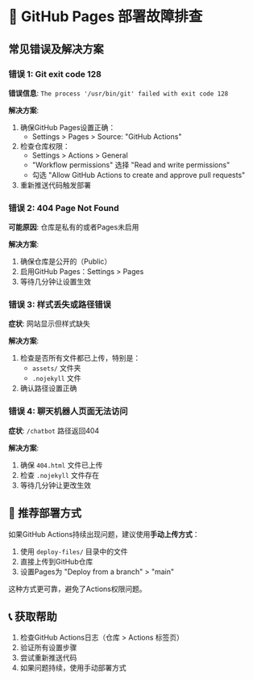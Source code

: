# 🔧 GitHub Pages 部署故障排查

## 常见错误及解决方案

### 错误 1: Git exit code 128
**错误信息**: `The process '/usr/bin/git' failed with exit code 128`

**解决方案**:
1. 确保GitHub Pages设置正确：
   - Settings > Pages > Source: "GitHub Actions"
2. 检查仓库权限：
   - Settings > Actions > General
   - "Workflow permissions" 选择 "Read and write permissions"
   - 勾选 "Allow GitHub Actions to create and approve pull requests"
3. 重新推送代码触发部署

### 错误 2: 404 Page Not Found
**可能原因**: 仓库是私有的或者Pages未启用

**解决方案**:
1. 确保仓库是公开的（Public）
2. 启用GitHub Pages：Settings > Pages
3. 等待几分钟让设置生效

### 错误 3: 样式丢失或路径错误
**症状**: 网站显示但样式缺失

**解决方案**:
1. 检查是否所有文件都已上传，特别是：
   - `assets/` 文件夹
   - `.nojekyll` 文件
2. 确认路径设置正确

### 错误 4: 聊天机器人页面无法访问
**症状**: `/chatbot` 路径返回404

**解决方案**:
1. 确保 `404.html` 文件已上传
2. 检查 `.nojekyll` 文件存在
3. 等待几分钟让更改生效

## 🎯 推荐部署方式

如果GitHub Actions持续出现问题，建议使用**手动上传方式**：

1. 使用 `deploy-files/` 目录中的文件
2. 直接上传到GitHub仓库
3. 设置Pages为 "Deploy from a branch" > "main"

这种方式更可靠，避免了Actions权限问题。

## 📞 获取帮助

1. 检查GitHub Actions日志（仓库 > Actions 标签页）
2. 验证所有设置步骤
3. 尝试重新推送代码
4. 如果问题持续，使用手动部署方式